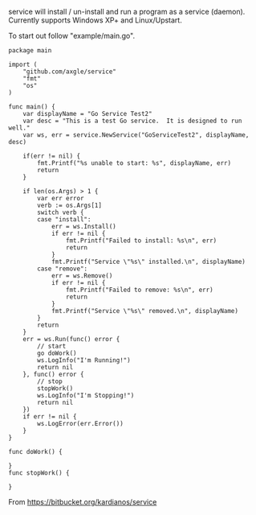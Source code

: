 service will install / un-install and run a program as a service (daemon).
Currently supports Windows XP+ and Linux/Upstart.

To start out follow "example/main.go".

	package main

	import (
		"github.com/axgle/service"
		"fmt"
		"os"
	)

	func main() {
		var displayName = "Go Service Test2"
		var desc = "This is a test Go service.  It is designed to run well."
		var ws, err = service.NewService("GoServiceTest2", displayName, desc)

		if(err != nil) {
			fmt.Printf("%s unable to start: %s", displayName, err)
			return
		}

		if len(os.Args) > 1 {
			var err error
			verb := os.Args[1]
			switch verb {
			case "install":
				err = ws.Install()
				if err != nil {
					fmt.Printf("Failed to install: %s\n", err)
					return
				}
				fmt.Printf("Service \"%s\" installed.\n", displayName)
			case "remove":
				err = ws.Remove()
				if err != nil {
					fmt.Printf("Failed to remove: %s\n", err)
					return
				}
				fmt.Printf("Service \"%s\" removed.\n", displayName)
			}
			return
		}
		err = ws.Run(func() error {
			// start
			go doWork()
			ws.LogInfo("I'm Running!")
			return nil
		}, func() error {
			// stop
			stopWork()
			ws.LogInfo("I'm Stopping!")
			return nil
		})
		if err != nil {
			ws.LogError(err.Error())
		}
	}

	func doWork() {

	}
	func stopWork() {

	}

From https://bitbucket.org/kardianos/service
